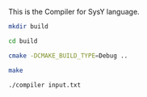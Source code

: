This is the Compiler for SysY language.

```sh
mkdir build 

cd build 

cmake -DCMAKE_BUILD_TYPE=Debug ..

make 

./compiler input.txt

```
